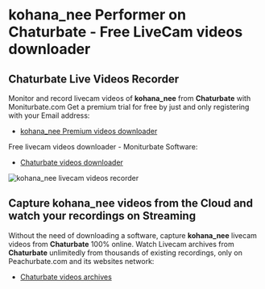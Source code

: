 # kohana_nee Performer on Chaturbate - Free LiveCam videos downloader

## Chaturbate Live Videos Recorder

Monitor and record livecam videos of **kohana_nee** from **Chaturbate** with Moniturbate.com
Get a premium trial for free by just and only registering with your Email address:
* [kohana_nee Premium videos downloader](https://moniturbate.com/request-demo-licence-key.html)

Free livecam videos downloader - Moniturbate Software:
* [Chaturbate videos downloader](https://moniturbate.com/moniturbate-download-software.html)

![kohana_nee livecam videos recorder](https://peachurnet.com/templates/moniturbate-software.png)


## Capture kohana_nee videos from the Cloud and watch your recordings on Streaming

Without the need of downloading a software, capture **kohana_nee** livecam videos from **Chaturbate** 100% online.
Watch Livecam archives from **Chaturbate** unlimitedly from thousands of existing recordings, only on Peachurbate.com and its websites network:
* [Chaturbate videos archives](https://peachurnet.com/)